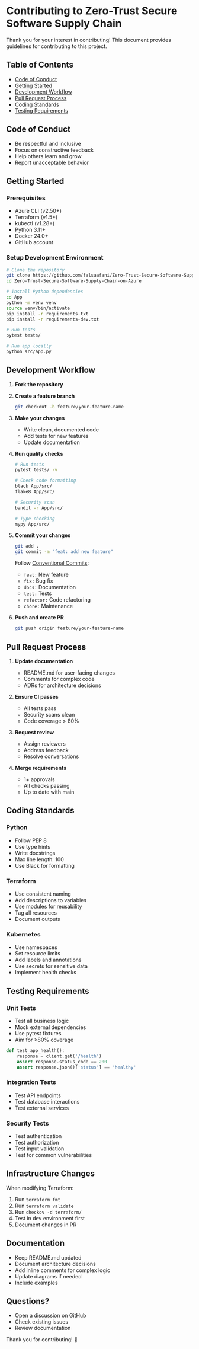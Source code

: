 # Contributing to Zero-Trust Secure Software Supply Chain

Thank you for your interest in contributing! This document provides guidelines for contributing to this project.

## Table of Contents

- [Code of Conduct](#code-of-conduct)
- [Getting Started](#getting-started)
- [Development Workflow](#development-workflow)
- [Pull Request Process](#pull-request-process)
- [Coding Standards](#coding-standards)
- [Testing Requirements](#testing-requirements)

## Code of Conduct

- Be respectful and inclusive
- Focus on constructive feedback
- Help others learn and grow
- Report unacceptable behavior

## Getting Started

### Prerequisites

- Azure CLI (v2.50+)
- Terraform (v1.5+)
- kubectl (v1.28+)
- Python 3.11+
- Docker 24.0+
- GitHub account

### Setup Development Environment

```bash
# Clone the repository
git clone https://github.com/falsaafani/Zero-Trust-Secure-Software-Supply-Chain-on-Azure.git
cd Zero-Trust-Secure-Software-Supply-Chain-on-Azure

# Install Python dependencies
cd App
python -m venv venv
source venv/bin/activate
pip install -r requirements.txt
pip install -r requirements-dev.txt

# Run tests
pytest tests/

# Run app locally
python src/app.py
```

## Development Workflow

1. **Fork the repository**
2. **Create a feature branch**
   ```bash
   git checkout -b feature/your-feature-name
   ```

3. **Make your changes**
   - Write clean, documented code
   - Add tests for new features
   - Update documentation

4. **Run quality checks**
   ```bash
   # Run tests
   pytest tests/ -v

   # Check code formatting
   black App/src/
   flake8 App/src/

   # Security scan
   bandit -r App/src/

   # Type checking
   mypy App/src/
   ```

5. **Commit your changes**
   ```bash
   git add .
   git commit -m "feat: add new feature"
   ```

   Follow [Conventional Commits](https://www.conventionalcommits.org/):
   - `feat:` New feature
   - `fix:` Bug fix
   - `docs:` Documentation
   - `test:` Tests
   - `refactor:` Code refactoring
   - `chore:` Maintenance

6. **Push and create PR**
   ```bash
   git push origin feature/your-feature-name
   ```

## Pull Request Process

1. **Update documentation**
   - README.md for user-facing changes
   - Comments for complex code
   - ADRs for architecture decisions

2. **Ensure CI passes**
   - All tests pass
   - Security scans clean
   - Code coverage > 80%

3. **Request review**
   - Assign reviewers
   - Address feedback
   - Resolve conversations

4. **Merge requirements**
   - 1+ approvals
   - All checks passing
   - Up to date with main

## Coding Standards

### Python

- Follow PEP 8
- Use type hints
- Write docstrings
- Max line length: 100
- Use Black for formatting

### Terraform

- Use consistent naming
- Add descriptions to variables
- Use modules for reusability
- Tag all resources
- Document outputs

### Kubernetes

- Use namespaces
- Set resource limits
- Add labels and annotations
- Use secrets for sensitive data
- Implement health checks

## Testing Requirements

### Unit Tests

- Test all business logic
- Mock external dependencies
- Use pytest fixtures
- Aim for >80% coverage

```python
def test_app_health():
    response = client.get('/health')
    assert response.status_code == 200
    assert response.json()['status'] == 'healthy'
```

### Integration Tests

- Test API endpoints
- Test database interactions
- Test external services

### Security Tests

- Test authentication
- Test authorization
- Test input validation
- Test for common vulnerabilities

## Infrastructure Changes

When modifying Terraform:

1. Run `terraform fmt`
2. Run `terraform validate`
3. Run `checkov -d terraform/`
4. Test in dev environment first
5. Document changes in PR

## Documentation

- Keep README.md updated
- Document architecture decisions
- Add inline comments for complex logic
- Update diagrams if needed
- Include examples

## Questions?

- Open a discussion on GitHub
- Check existing issues
- Review documentation

Thank you for contributing! 🎉
